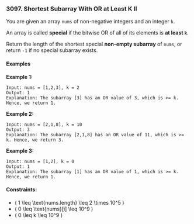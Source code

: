 ### 3097. Shortest Subarray With OR at Least K II

You are given an array `nums` of non-negative integers and an integer `k`.

An array is called **special** if the bitwise OR of all of its elements is **at least `k`**.

Return the length of the shortest special **non-empty subarray** of `nums`, or return `-1` if no special subarray exists.

#### Examples

**Example 1:**

```plaintext
Input: nums = [1,2,3], k = 2
Output: 1
Explanation: The subarray [3] has an OR value of 3, which is >= k. Hence, we return 1.
```

**Example 2:**

```plaintext
Input: nums = [2,1,8], k = 10
Output: 3
Explanation: The subarray [2,1,8] has an OR value of 11, which is >= k. Hence, we return 3.
```

**Example 3:**

```plaintext
Input: nums = [1,2], k = 0
Output: 1
Explanation: The subarray [1] has an OR value of 1, which is >= k. Hence, we return 1.
```

#### Constraints:

- \( 1 \leq \text{nums.length} \leq 2 \times 10^5 \)
- \( 0 \leq \text{nums}[i] \leq 10^9 \)
- \( 0 \leq k \leq 10^9 \)
